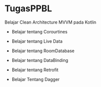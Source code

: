 # TugasPPBL
Belajar Clean Architecture MVVM pada Kotlin

* Belajar tentang Corourtines

* Belajar tentang Live Data

* Belajar tentang RoomDatabase

* Belajar tentang DataBinding

* Belajar tentang Retrofit

* Belajar Tentang Dagger
